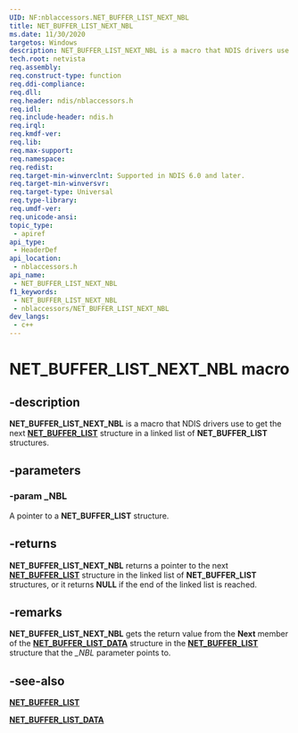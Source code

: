 ```yaml
---
UID: NF:nblaccessors.NET_BUFFER_LIST_NEXT_NBL
title: NET_BUFFER_LIST_NEXT_NBL
ms.date: 11/30/2020
targetos: Windows
description: NET_BUFFER_LIST_NEXT_NBL is a macro that NDIS drivers use to get the next NET_BUFFER_LIST structure in a linked list of NET_BUFFER_LIST structures.
tech.root: netvista
req.assembly: 
req.construct-type: function
req.ddi-compliance: 
req.dll: 
req.header: ndis/nblaccessors.h
req.idl: 
req.include-header: ndis.h
req.irql: 
req.kmdf-ver: 
req.lib: 
req.max-support: 
req.namespace: 
req.redist: 
req.target-min-winverclnt: Supported in NDIS 6.0 and later.
req.target-min-winversvr: 
req.target-type: Universal
req.type-library: 
req.umdf-ver: 
req.unicode-ansi: 
topic_type:
 - apiref
api_type:
 - HeaderDef
api_location:
 - nblaccessors.h
api_name:
 - NET_BUFFER_LIST_NEXT_NBL
f1_keywords:
 - NET_BUFFER_LIST_NEXT_NBL
 - nblaccessors/NET_BUFFER_LIST_NEXT_NBL
dev_langs:
 - c++
---
```


# NET_BUFFER_LIST_NEXT_NBL macro


## -description

**NET_BUFFER_LIST_NEXT_NBL** is a macro that NDIS drivers use to get the next [**NET_BUFFER_LIST**](../nbl/ns-nbl-net_buffer_list.md) structure in a linked list of **NET_BUFFER_LIST** structures.

## -parameters

### -param _NBL

A pointer to a **NET_BUFFER_LIST** structure.

## -returns

**NET_BUFFER_LIST_NEXT_NBL** returns a pointer to the next [**NET_BUFFER_LIST**](../nbl/ns-nbl-net_buffer_list.md) structure in the linked list of **NET_BUFFER_LIST** structures, or it returns **NULL** if the end of the linked list is reached.

## -remarks

**NET_BUFFER_LIST_NEXT_NBL** gets the return value from the **Next** member of the [**NET_BUFFER_LIST_DATA**](../nbl/ns-nbl-net_buffer_list_data.md) structure in the [**NET_BUFFER_LIST**](../nbl/ns-nbl-net_buffer_list.md) structure that the *\_NBL* parameter points to.

## -see-also

[**NET_BUFFER_LIST**](../nbl/ns-nbl-net_buffer_list.md)

[**NET_BUFFER_LIST_DATA**](../nbl/ns-nbl-net_buffer_list_data.md)


